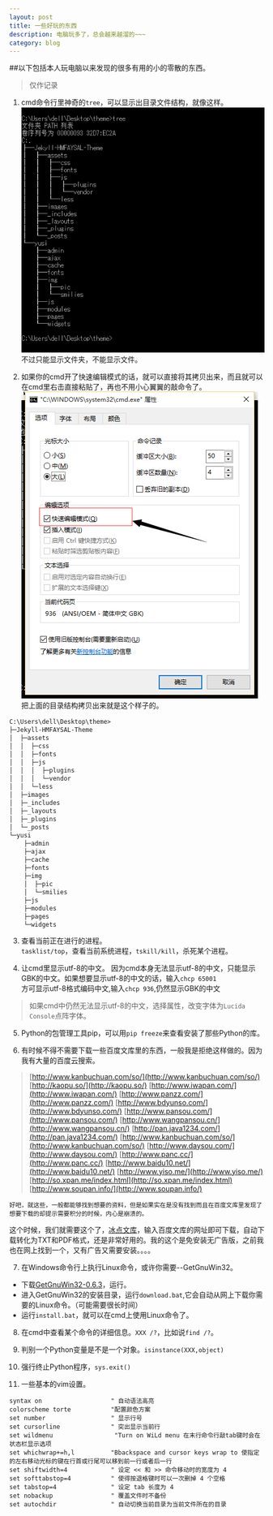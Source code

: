 ```yaml
---
layout: post
title: 一些好玩的东西
description: 电脑玩多了，总会越来越溜的~~~
category: blog
---
```


##以下包括本人玩电脑以来发现的很多有用的小的零散的东西。

>仅作记录
>

1. cmd命令行里神奇的`tree`，可以显示出目录文件结构，就像这样。   
![tree_demo.jpg](../../images/tree_demo.jpg)   
不过只能显示文件夹，不能显示文件。    

2. 如果你的cmd开了快速编辑模式的话，就可以直接将其拷贝出来，而且就可以在cmd里右击直接粘贴了，再也不用小心翼翼的敲命令了。  
![cmd_edit.jpg](../../images/cmd_edit.jpg)   
把上面的目录结构拷贝出来就是这个样子的。   
```
C:\Users\dell\Desktop\theme>
├─Jekyll-HMFAYSAL-Theme
│  ├─assets
│  │  ├─css
│  │  ├─fonts
│  │  ├─js
│  │  │  ├─plugins
│  │  │  └─vendor
│  │  └─less
│  ├─images
│  ├─_includes
│  ├─_layouts
│  ├─_plugins
│  └─_posts
└─yusi
    ├─admin
    ├─ajax
    ├─cache
    ├─fonts
    ├─img
    │  ├─pic
    │  └─smilies
    ├─js
    ├─modules
    ├─pages
    └─widgets
```

3. 查看当前正在进行的进程。    
`tasklist/top`，查看当前系统进程，`tskill/kill`，杀死某个进程。    

4. 让cmd里显示utf-8的中文。
因为cmd本身无法显示utf-8的中文，只能显示GBK的中文。如果想要显示utf-8的中文的话，输入`chcp 65001`    
方可显示utf-8格式编码中文,输入`chcp 936`,仍然显示GBK的中文     
>如果cmd中仍然无法显示utf-8的中文，选择属性，改变字体为`Lucida Console`点阵字体。

5. Python的包管理工具pip，可以用`pip freeze`来查看安装了那些Python的库。

6. 有时候不得不需要下载一些百度文库里的东西，一般我是拒绝这样做的。因为我有大量的百度云搜索。   
>[http://www.kanbuchuan.com/so/](http://www.kanbuchuan.com/so/)     
>[http://kaopu.so/](http://kaopu.so/)
>[http://www.iwapan.com/](http://www.iwapan.com/)
>[http://www.panzz.com/](http://www.panzz.com/)
>[http://www.bdyunso.com/](http://www.bdyunso.com/)
>[http://www.pansou.com/](http://www.pansou.com/)
>[http://www.wangpansou.cn/](http://www.wangpansou.cn/)
>[http://pan.java1234.com/](http://pan.java1234.com/)
>[http://www.kanbuchuan.com/so/](http://www.kanbuchuan.com/so/)
>[http://www.daysou.com/](http://www.daysou.com/)
>[http://www.panc.cc/](http://www.panc.cc/)
>[http://www.baidu10.net/](http://www.baidu10.net/)
>[http://www.yiso.me/](http://www.yiso.me/)
>[http://so.xpan.me/index.html](http://so.xpan.me/index.html)
>[http://www.soupan.info/](http://www.soupan.info/)              
    
    好吧，就这些，一般都能够找到想要的资料，但是如果实在是没有找到而且在百度文库里发现了想要下载的却提示需要积分的时候，内心是崩溃的。        
这个时候，我们就需要这个了，[冰点文库](../software/iDocDown.rar)，输入百度文库的网址即可下载，自动下载转化为TXT和PDF格式，还是非常好用的。我的这个是免安装无广告版，之前我也在网上找到一个，又有广告又需要安装。。。。

7. 在Windows命令行上执行Linux命令，或许你需要--GetGnuWin32。     
 - 下载[GetGnuWin32-0.6.3](../software/GetGnuWin32-0.6.3.exe)，运行。       
 - 进入GetGnuWin32的安装目录，运行`download.bat`,它会自动从网上下载你需要的Linux命令。（可能需要很长时间）        
 - 运行`install.bat`，就可以在cmd上使用Linux命令了。        

8. 在cmd中查看某个命令的详细信息。`XXX /?`，比如说`find /?`。

9. 判别一个Python变量是不是一个对象。`isinstance(XXX,object)`

10. 强行终止Python程序，`sys.exit()`

11. 一些基本的vim设置。
```
syntax on                   " 自动语法高亮
colorscheme torte           "配置颜色方案
set number                  " 显示行号
set cursorline              " 突出显示当前行
set wildmenu                 "Turn on WiLd menu 在末行命令行敲tab键时会在状态栏显示选项
set whichwrap+=h,l          "Bbackspace and cursor keys wrap to 使指定的左右移动光标的键在行首或行尾可以移到前一行或者后一行
set shiftwidth=4            " 设定 << 和 >> 命令移动时的宽度为 4
set softtabstop=4           " 使得按退格键时可以一次删掉 4 个空格
set tabstop=4               " 设定 tab 长度为 4
set nobackup                " 覆盖文件时不备份
set autochdir               " 自动切换当前目录为当前文件所在的目录
```
